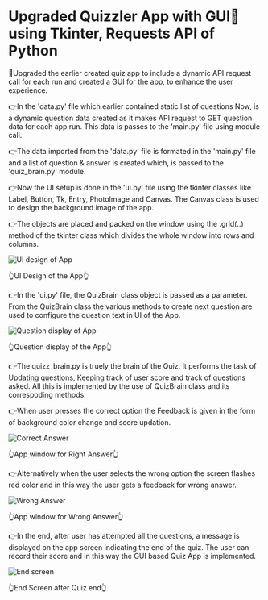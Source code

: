 # Upgraded Quizzler App with GUI📱 using Tkinter, Requests API of Python

🌟Upgraded the earlier created quiz app to include a dynamic API request call for each run and created a GUI for the app, to enhance the user experience.

👉In the 'data.py' file which earlier contained static list of questions Now, is a dynamic question data created as it makes API request to GET question data for 
each app run. This data is passes to the 'main.py' file using module call.

👉The data imported from the 'data.py' file is formated in the 'main.py' file and a list of question & answer is created which, is passed to the 'quiz_brain.py' module.

👉Now the UI setup is done in the 'ui.py' file using the tkinter classes like Label, Button, Tk, Entry, PhotoImage and Canvas. The Canvas class is 
used to design the background image of the app.

👉The objects are placed and packed on the window using the .grid(..) method of the tkinter class which divides the whole window into rows and columns.

![UI design of App](https://github.com/bellaryyash23/quizzler_app_API/blob/master/samples/ui.JPG?raw=true)

👆UI Design of the App👆

👉In the 'ui.py' file, the QuizBrain class object is passed as a parameter. From the QuizBrain class the various methods to create next question are used to 
configure the question text in UI of the App.

![Question display of App](https://github.com/bellaryyash23/quizzler_app_API/blob/master/samples/question.JPG?raw=true)

👆Question display of the App👆

👉The quizz_brain.py is truely the brain of the Quiz. It performs the task of Updating questions, Keeping track of user score and track of
questions asked. All this is implemented by the use of QuizBrain class and its correspoding methods.

👉When user presses the correct option the Feedback is given in the form of background color change and score updation.

![Correct Answer](https://github.com/bellaryyash23/quizzler_app_API/blob/master/samples/right.JPG?raw=true)

👆App window for Right Answer👆

👉Alternatively when the user selects the wrong option the screen flashes red color and in this way the user gets a feedback for wrong answer.

![Wrong Answer](https://github.com/bellaryyash23/quizzler_app_API/blob/master/samples/wrong.JPG?raw=true)

👆App window for Wrong Answer👆

👉In the end, after user has attempted all the questions, a message is displayed on the app screen indicating the end of the quiz. The user can record their score and
in this way the GUI based Quiz App is implemented.

![End screen](https://github.com/bellaryyash23/quizzler_app_API/blob/master/samples/end.JPG?raw=true)

👆End Screen after Quiz end👆

